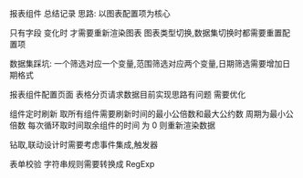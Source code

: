 报表组件 总结记录
思路: 以图表配置项为核心

只有字段 变化时 才需要重新渲染图表
图表类型切换,数据集切换时都需要重置配置项

数据集踩坑: 一个筛选对应一个变量,范围筛选对应两个变量,日期筛选需要增加日期格式

报表组件配置页面 表格分页请求数据目前实现思路有问题 需要优化

组件定时刷新 取所有组件需要刷新时间的最小公倍数和最大公约数 周期为最小公倍数 每次循环取时间取余组件的时间 为 0 则重新渲染数据

钻取,联动设计时需要考虑事件集成,触发器

表单校验 字符串规则需要转换成 RegExp

